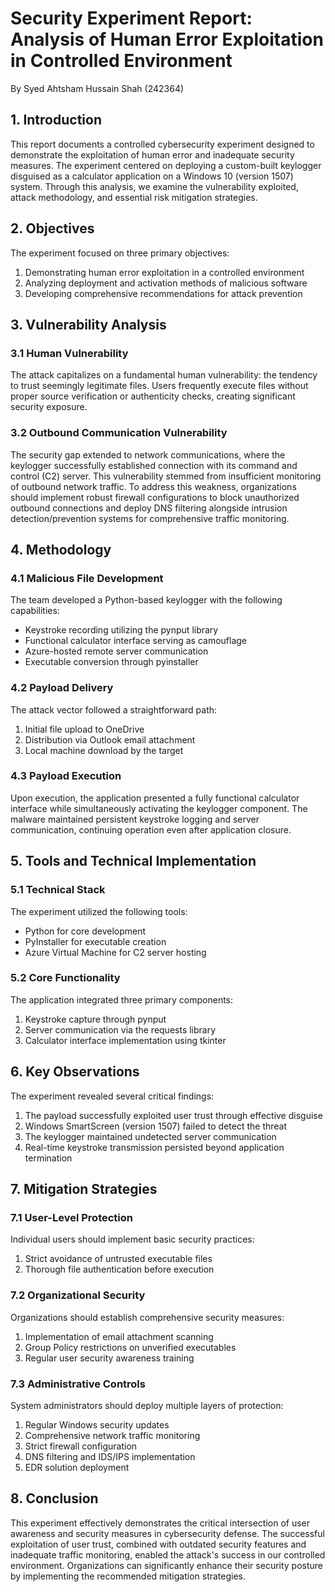# Security Experiment Report: Analysis of Human Error Exploitation in Controlled Environment

By Syed Ahtsham Hussain Shah (242364)

## 1. Introduction

This report documents a controlled cybersecurity experiment designed to demonstrate the exploitation of human error and inadequate security measures. The experiment centered on deploying a custom-built keylogger disguised as a calculator application on a Windows 10 (version 1507) system. Through this analysis, we examine the vulnerability exploited, attack methodology, and essential risk mitigation strategies.

## 2. Objectives

The experiment focused on three primary objectives:

1. Demonstrating human error exploitation in a controlled environment
2. Analyzing deployment and activation methods of malicious software
3. Developing comprehensive recommendations for attack prevention

## 3. Vulnerability Analysis

### 3.1 Human Vulnerability

The attack capitalizes on a fundamental human vulnerability: the tendency to trust seemingly legitimate files. Users frequently execute files without proper source verification or authenticity checks, creating significant security exposure.

### 3.2 Outbound Communication Vulnerability

The security gap extended to network communications, where the keylogger successfully established connection with its command and control (C2) server. This vulnerability stemmed from insufficient monitoring of outbound network traffic. To address this weakness, organizations should implement robust firewall configurations to block unauthorized outbound connections and deploy DNS filtering alongside intrusion detection/prevention systems for comprehensive traffic monitoring.

## 4. Methodology

### 4.1 Malicious File Development

The team developed a Python-based keylogger with the following capabilities:

- Keystroke recording utilizing the pynput library
- Functional calculator interface serving as camouflage
- Azure-hosted remote server communication
- Executable conversion through pyinstaller

### 4.2 Payload Delivery

The attack vector followed a straightforward path:

1. Initial file upload to OneDrive
2. Distribution via Outlook email attachment
3. Local machine download by the target

### 4.3 Payload Execution

Upon execution, the application presented a fully functional calculator interface while simultaneously activating the keylogger component. The malware maintained persistent keystroke logging and server communication, continuing operation even after application closure.

## 5. Tools and Technical Implementation

### 5.1 Technical Stack

The experiment utilized the following tools:

- Python for core development
- PyInstaller for executable creation
- Azure Virtual Machine for C2 server hosting

### 5.2 Core Functionality

The application integrated three primary components:

1. Keystroke capture through pynput
2. Server communication via the requests library
3. Calculator interface implementation using tkinter

## 6. Key Observations

The experiment revealed several critical findings:

1. The payload successfully exploited user trust through effective disguise
2. Windows SmartScreen (version 1507) failed to detect the threat
3. The keylogger maintained undetected server communication
4. Real-time keystroke transmission persisted beyond application termination

## 7. Mitigation Strategies

### 7.1 User-Level Protection

Individual users should implement basic security practices:

1. Strict avoidance of untrusted executable files
2. Thorough file authentication before execution

### 7.2 Organizational Security

Organizations should establish comprehensive security measures:

1. Implementation of email attachment scanning
2. Group Policy restrictions on unverified executables
3. Regular user security awareness training

### 7.3 Administrative Controls

System administrators should deploy multiple layers of protection:

1. Regular Windows security updates
2. Comprehensive network traffic monitoring
3. Strict firewall configuration
4. DNS filtering and IDS/IPS implementation
5. EDR solution deployment

## 8. Conclusion

This experiment effectively demonstrates the critical intersection of user awareness and security measures in cybersecurity defense. The successful exploitation of user trust, combined with outdated security features and inadequate traffic monitoring, enabled the attack's success in our controlled environment. Organizations can significantly enhance their security posture by implementing the recommended mitigation strategies.
